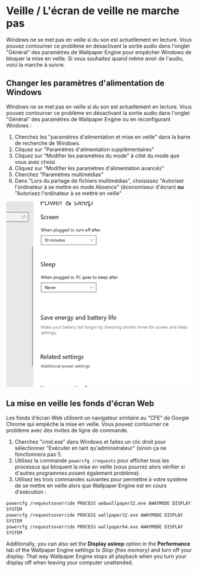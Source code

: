 # Veille / L'écran de veille ne marche pas

Windows ne se met pas en veille si du son est actuellement en lecture. Vous pouvez contourner ce problème en désactivant la sortie audio dans l'onglet "Général" des paramètres de Wallpaper Engine pour empêcher Windows de bloquer la mise en veille. Si vous souhaitez quand même avoir de l'audio, voici la marche à suivre.

## Changer les paramètres d'alimentation de Windows

Windows ne se met pas en veille si du son est actuellement en lecture. Vous pouvez contourner ce problème en désactivant la sortie audio dans l'onglet "Général" des paramètres de Wallpaper Engine ou en reconfigurant Windows :

1. Cherchez les "paramètres d'alimentation et mise en veille" dans la barre de recherche de Windows.
2. Cliquez sur "Paramètres d'alimentation supplémentaires"
3. Cliquez sur "Modifier les paramètres du mode" à côté du mode que vous avez choisi
4. Cliquez sur "Modifier les paramètres d'alimentation avancés"
5. Cherchez "Paramètres multimédias"
6. Dans "Lors du partage de fichiers multimédias", choisissez "Autoriser l'ordinateur à se mettre en mode Absence" (économiseur d'écran) **ou** "Autorisez l'ordinateur à se mettre en veille"

![Enable "Allow the computer to sleep"](./power.gif)

## La mise en veille les fonds d'écran Web

Les fonds d'écran Web utilisent un navigateur similaire au "CFE" de Google Chrome qui empêche la mise en veille. Vous pouvez contourner ce problème avec des invites de ligne de commande.

1. Cherchez "cmd.exe" dans Windows et faites un clic droit pour sélectionner "Exécuter en tant qu'administrateur" (sinon ça ne fonctionnera pas !).
2. Utilisez la commande `powercfg /requests` pour afficher tous les processus qui bloquent la mise en veille (vous pourrez alors vérifier si d'autres programmes posent également problème).
3. Utilisez les trois commandes suivantes pour permettre à votre système de se mettre en veille alors que Wallpaper Engine est en cours d'exécution :

```
powercfg /requestsoverride PROCESS webwallpaper32.exe AWAYMODE DISPLAY SYSTEM
powercfg /requestsoverride PROCESS wallpaper32.exe AWAYMODE DISPLAY SYSTEM
powercfg /requestsoverride PROCESS wallpaper64.exe AWAYMODE DISPLAY SYSTEM
```

Additionally, you can also set the **Display asleep** option in the **Performance** tab of the Wallpaper Engine settings to *Stop (free memory)* and turn off your display. That way Wallpaper Engine stops all playback when you turn your display off when leaving your computer unattended.